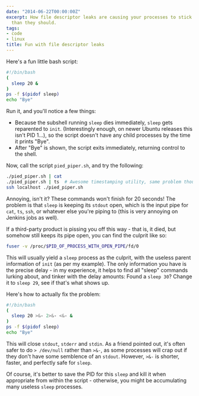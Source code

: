```yaml
---
date: "2014-06-22T00:00:00Z"
excerpt: How file descriptor leaks are causing your processes to stick around longer
  than they should.
tags:
- code
- linux
title: Fun with file descriptor leaks
---
```


Here's a fun little bash script:

```bash
#!/bin/bash
(
  sleep 20 &
)
ps -f $(pidof sleep)
echo "Bye"
```

Run it, and you'll notice a few things: 

* Because the subshell running `sleep` dies immediately, `sleep` gets reparented to `init`. (Interestingly enough, on newer Ubuntu releases this isn't PID 1...), so the script doesn't have any child processes by the time it prints "Bye".
* After "Bye" is shown, the script exits immediately, returning control to the shell.

Now, call the script `pied_piper.sh`, and try the following:

```bash
./pied_piper.sh | cat
./pied_piper.sh | ts  # Awesome timestamping utility, same problem though
ssh localhost ./pied_piper.sh
```

Annoying, isn't it? These commands won't finish for 20 seconds! The problem is that `sleep` is keeping its `stdout` open, which is the input pipe for `cat`, `ts`, `ssh`, or whatever else you're piping to (this is very annoying on Jenkins jobs as well).

If a third-party product is pissing you off this way - that is, it died, but somehow still keeps its pipe open, you can find the culprit like so:

```bash
fuser -v /proc/$PID_OF_PROCESS_WITH_OPEN_PIPE/fd/0
```

This will usually yield a `sleep` process as the culprit, with the useless parent information of `init` (as per my example). The only information you have is the precise delay - in my experience, it helps to find all "sleep" commands lurking about, and tinker with the delay amounts: Found a `sleep 30`? Change it to `sleep 29`, see if that's what shows up.

Here's how to actually fix the problem:

```bash
#!/bin/bash
(
  sleep 20 >&- 2>&- <&- &
)
ps -f $(pidof sleep)
echo "Bye"
```

This will close `stdout`, `stderr` and `stdin`. As a friend pointed out, it's often safer to do `> /dev/null` rather than `>&-`, as some processes will crap out if they don't have some semblence of an `stdout`. However, `>&-` is shorter, faster, and perfectly safe for `sleep`.

Of course, it's better to save the PID for this `sleep` and kill it when appropriate from within the script - otherwise, you might be accumulating many useless `sleep` processes.
